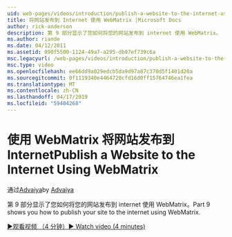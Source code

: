 ```yaml
---
uid: web-pages/videos/introduction/publish-a-website-to-the-internet-using-webmatrix
title: 将网站发布到 Internet 使用 WebMatrix |Microsoft Docs
author: rick-anderson
description: 第 9 部分显示了您如何将您的网站发布到 internet 使用 WebMatrix。
ms.author: riande
ms.date: 04/12/2011
ms.assetid: 090f5500-1124-49a7-a295-db97ef739c6a
msc.legacyurl: /web-pages/videos/introduction/publish-a-website-to-the-internet-using-webmatrix
msc.type: video
ms.openlocfilehash: ee66dd9a029edcb5da9d97a87c370d5f1401d20a
ms.sourcegitcommit: 0f1119340e4464720cfd16d0ff15764746ea1fea
ms.translationtype: MT
ms.contentlocale: zh-CN
ms.lasthandoff: 04/17/2019
ms.locfileid: "59404268"
---
```

# <a name="publish-a-website-to-the-internet-using-webmatrix"></a><span data-ttu-id="7ad90-103">使用 WebMatrix 将网站发布到 Internet</span><span class="sxs-lookup"><span data-stu-id="7ad90-103">Publish a Website to the Internet Using WebMatrix</span></span>

<span data-ttu-id="7ad90-104">通过[Advaiya](https://twitter.com/Advaiyasolns)</span><span class="sxs-lookup"><span data-stu-id="7ad90-104">by [Advaiya](https://twitter.com/Advaiyasolns)</span></span>

<span data-ttu-id="7ad90-105">第 9 部分显示了您如何将您的网站发布到 internet 使用 WebMatrix。</span><span class="sxs-lookup"><span data-stu-id="7ad90-105">Part 9 shows you how to publish your site to the internet using WebMatrix.</span></span>

[<span data-ttu-id="7ad90-106">&#9654;观看视频 （4 分钟）</span><span class="sxs-lookup"><span data-stu-id="7ad90-106">&#9654; Watch video (4 minutes)</span></span>](https://channel9.msdn.com/Blogs/ASP-NET-Site-Videos/publish-a-website-to-the-internet-using-webmatrix)
